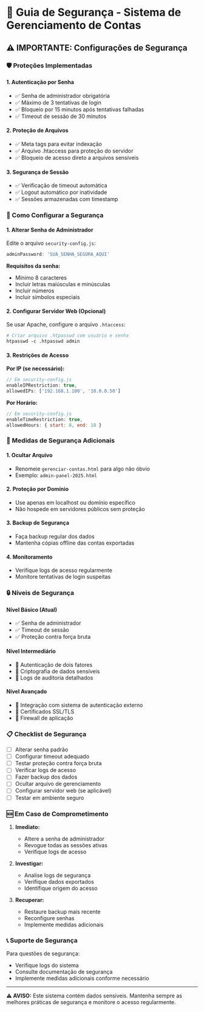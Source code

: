 # 🔐 Guia de Segurança - Sistema de Gerenciamento de Contas

## ⚠️ IMPORTANTE: Configurações de Segurança

### 🛡️ Proteções Implementadas

#### 1. **Autenticação por Senha**
- ✅ Senha de administrador obrigatória
- ✅ Máximo de 3 tentativas de login
- ✅ Bloqueio por 15 minutos após tentativas falhadas
- ✅ Timeout de sessão de 30 minutos

#### 2. **Proteção de Arquivos**
- ✅ Meta tags para evitar indexação
- ✅ Arquivo .htaccess para proteção do servidor
- ✅ Bloqueio de acesso direto a arquivos sensíveis

#### 3. **Segurança de Sessão**
- ✅ Verificação de timeout automática
- ✅ Logout automático por inatividade
- ✅ Sessões armazenadas com timestamp

### 🔧 Como Configurar a Segurança

#### **1. Alterar Senha de Administrador**

Edite o arquivo `security-config.js`:
```javascript
adminPassword: 'SUA_SENHA_SEGURA_AQUI'
```

**Requisitos da senha:**
- Mínimo 8 caracteres
- Incluir letras maiúsculas e minúsculas
- Incluir números
- Incluir símbolos especiais

#### **2. Configurar Servidor Web (Opcional)**

Se usar Apache, configure o arquivo `.htaccess`:
```apache
# Criar arquivo .htpasswd com usuário e senha
htpasswd -c .htpasswd admin
```

#### **3. Restrições de Acesso**

**Por IP (se necessário):**
```javascript
// Em security-config.js
enableIPRestriction: true,
allowedIPs: ['192.168.1.100', '10.0.0.50']
```

**Por Horário:**
```javascript
// Em security-config.js
enableTimeRestriction: true,
allowedHours: { start: 8, end: 18 }
```

### 🚨 Medidas de Segurança Adicionais

#### **1. Ocultar Arquivo**
- Renomeie `gerenciar-contas.html` para algo não óbvio
- Exemplo: `admin-panel-2025.html`

#### **2. Proteção por Domínio**
- Use apenas em localhost ou domínio específico
- Não hospede em servidores públicos sem proteção

#### **3. Backup de Segurança**
- Faça backup regular dos dados
- Mantenha cópias offline das contas exportadas

#### **4. Monitoramento**
- Verifique logs de acesso regularmente
- Monitore tentativas de login suspeitas

### 🔒 Níveis de Segurança

#### **Nível Básico (Atual)**
- ✅ Senha de administrador
- ✅ Timeout de sessão
- ✅ Proteção contra força bruta

#### **Nível Intermediário**
- 🔧 Autenticação de dois fatores
- 🔧 Criptografia de dados sensíveis
- 🔧 Logs de auditoria detalhados

#### **Nível Avançado**
- 🔧 Integração com sistema de autenticação externo
- 🔧 Certificados SSL/TLS
- 🔧 Firewall de aplicação

### 📋 Checklist de Segurança

- [ ] Alterar senha padrão
- [ ] Configurar timeout adequado
- [ ] Testar proteção contra força bruta
- [ ] Verificar logs de acesso
- [ ] Fazer backup dos dados
- [ ] Ocultar arquivo de gerenciamento
- [ ] Configurar servidor web (se aplicável)
- [ ] Testar em ambiente seguro

### 🆘 Em Caso de Comprometimento

1. **Imediato:**
   - Altere a senha de administrador
   - Revogue todas as sessões ativas
   - Verifique logs de acesso

2. **Investigar:**
   - Analise logs de segurança
   - Verifique dados exportados
   - Identifique origem do acesso

3. **Recuperar:**
   - Restaure backup mais recente
   - Reconfigure senhas
   - Implemente medidas adicionais

### 📞 Suporte de Segurança

Para questões de segurança:
- Verifique logs do sistema
- Consulte documentação de segurança
- Implemente medidas adicionais conforme necessário

---

**⚠️ AVISO:** Este sistema contém dados sensíveis. Mantenha sempre as melhores práticas de segurança e monitore o acesso regularmente.
